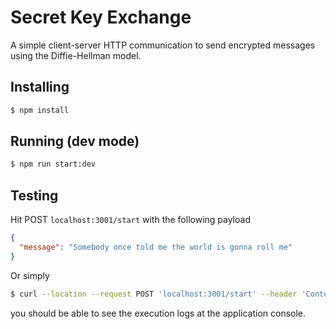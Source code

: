 # Secret Key Exchange

A simple client-server HTTP communication to send encrypted messages using the Diffie-Hellman model.

## Installing

```bash
$ npm install
```

## Running (dev mode)

```bash
$ npm run start:dev
```

## Testing

Hit POST `localhost:3001/start` with the following payload
```json
{
  "message": "Somebody once told me the world is gonna roll me"
}
```
Or simply
```bash
$ curl --location --request POST 'localhost:3001/start' --header 'Content-Type: application/json' --data-raw '{"message" : "Somebody once told me the world is gonna roll me"}'
```

you should be able to see the execution logs at the application console.
